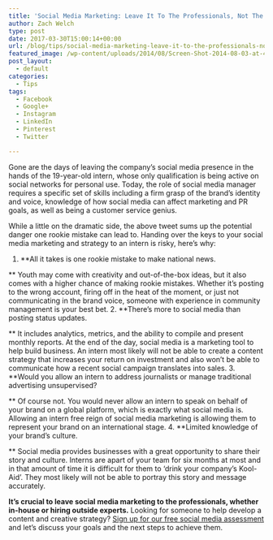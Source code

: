 ```yaml
---
title: 'Social Media Marketing: Leave It To The Professionals, Not The Interns'
author: Zach Welch
type: post
date: 2017-03-30T15:00:14+00:00
url: /blog/tips/social-media-marketing-leave-it-to-the-professionals-not-the-interns
featured_image: /wp-content/uploads/2014/08/Screen-Shot-2014-08-03-at-4.43.26-PM1.png
post_layout:
  - default
categories:
  - Tips
tags:
  - Facebook
  - Google+
  - Instagram
  - LinkedIn
  - Pinterest
  - Twitter

---
```

Gone are the days of leaving the company’s social media presence in the hands of the 19-year-old intern, whose only qualification is being active on social networks for personal use. Today, the role of social media manager requires a specific set of skills including a firm grasp of the brand’s identity and voice, knowledge of how social media can affect marketing and PR goals, as well as being a customer service genius.

While a little on the dramatic side, the above tweet sums up the potential danger one rookie mistake can lead to. Handing over the keys to your social media marketing and strategy to an intern is risky, here’s why:

  1. **All it takes is one rookie mistake to make national news.
  
** Youth may come with creativity and out-of-the-box ideas, but it also comes with a higher chance of making rookie mistakes. Whether it&#8217;s posting to the wrong account, firing off in the heat of the moment, or just not communicating in the brand voice, someone with experience in community management is your best bet.
  2. **There’s more to social media than posting status updates.
  
** It includes analytics, metrics, and the ability to compile and present monthly reports. At the end of the day, social media is a marketing tool to help build business. An intern most likely will not be able to create a content strategy that increases your return on investment and also won’t be able to communicate how a recent social campaign translates into sales.
  3. **Would you allow an intern to address journalists or manage traditional advertising unsupervised?
  
** Of course not. You would never allow an intern to speak on behalf of your brand on a global platform, which is exactly what social media is. Allowing an intern free reign of social media marketing is allowing them to represent your brand on an international stage.
  4. **Limited knowledge of your brand’s culture.
  
** Social media provides businesses with a great opportunity to share their story and culture. Interns are apart of your team for six months at most and in that amount of time it is difficult for them to ‘drink your company’s Kool-Aid’. They most likely will not be able to portray this story and message accurately.

**It’s crucial to leave social media marketing to the professionals, whether in-house or hiring outside experts.** Looking for someone to help develop a content and creative strategy? [Sign up for our free social media assessment][1] and let’s discuss your goals and the next steps to achieve them.

 [1]: http://localhost/brandglue/old-website/free-assessment
